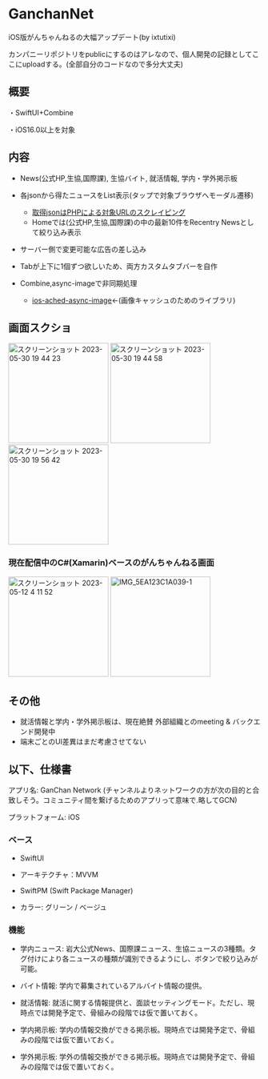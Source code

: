 # GanchanNet
iOS版がんちゃんねるの大幅アップデート(by ixtutixi)

カンパニーリポジトリをpublicにするのはアレなので、個人開発の記録としてここにuploadする。(全部自分のコードなので多分大丈夫)

## 概要
・SwiftUI+Combine

・iOS16.0以上を対象

## 内容
- News(公式HP,生協,国際課), 生協バイト, 就活情報, 学内・学外掲示板

- 各jsonから得たニュースをList表示(タップで対象ブラウザへモーダル遷移)
  - [取得jsonはPHPによる対象URLのスクレイピング](https://github.com/ixtutixi/Ganchan_PHP)
  - Homeでは(公式HP,生協,国際課)の中の最新10件をRecentry Newsとして絞り込み表示

- サーバー側で変更可能な広告の差し込み

- Tabが上下に1個ずつ欲しいため、両方カスタムタブバーを自作

- Combine,async-imageで非同期処理
  - [ios-ached-async-image](https://github.com/lorenzofiamingo/swiftui-cached-async-image)<-(画像キャッシュのためのライブラリ)
      

## 画面スクショ
<img width="200" alt="スクリーンショット 2023-05-30 19 44 23" src="https://github.com/ixtutixi/GanchanNet/assets/57790443/98d468e8-01ae-4e0c-9c91-5f6ccddc684e">
<img width="200" alt="スクリーンショット 2023-05-30 19 44 58" src="https://github.com/ixtutixi/GanchanNet/assets/57790443/2ec91243-a8dd-499c-8209-70a10aa0868a">
<img width="200" alt="スクリーンショット 2023-05-30 19 56 42" src="https://github.com/ixtutixi/GanchanNet/assets/57790443/2afe7a41-27e7-42b7-abe3-e785aa40e747">

### 現在配信中のC#(Xamarin)ベースのがんちゃんねる画面
<img width="200" alt="スクリーンショット 2023-05-12 4 11 52" src="https://github.com/ixtutixi/GanchanNet/assets/57790443/4b530d9f-e2c5-40de-8e42-260c668c128b">
<img width="200" alt="IMG_5EA123C1A039-1" src="https://github.com/ixtutixi/GanchanNet/assets/57790443/9da30064-0dda-4963-9d45-5cf4afc803f8">

## その他
- 就活情報と学内・学外掲示板は、現在絶賛 外部組織とのmeeting & バックエンド開発中
- 端末ごとのUI差異はまだ考慮させてない





## 以下、仕様書
アプリ名: GanChan Network (チャンネルよりネットワークの方が次の目的と合致しそう。コミュニティ間を繋げるためのアプリって意味で.略してGCN)

プラットフォーム: iOS

### ベース

- SwiftUI

- アーキテクチャ：MVVM

- SwiftPM (Swift Package Manager)

- カラー: グリーン / ベージュ

### 機能

- 学内ニュース: 岩大公式News、国際課ニュース、生協ニュースの3種類。タグ付けにより各ニュースの種類が識別できるようにし、ボタンで絞り込みが可能。

- バイト情報: 学内で募集されているアルバイト情報の提供。

- 就活情報: 就活に関する情報提供と、面談セッティングモード。ただし、現時点では開発予定で、骨組みの段階では仮で置いておく。

- 学内掲示板: 学内の情報交換ができる掲示板。現時点では開発予定で、骨組みの段階では仮で置いておく。

- 学外掲示板: 学外の情報交換ができる掲示板。現時点では開発予定で、骨組みの段階では仮で置いておく。
